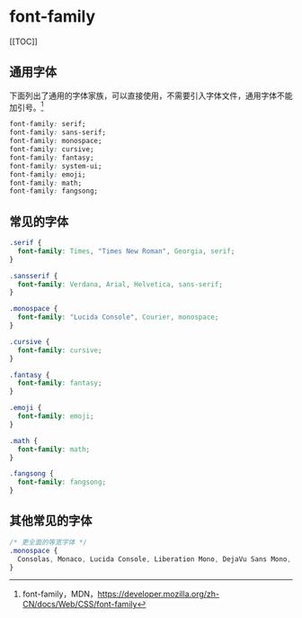 # font-family

[[TOC]]

## 通用字体

下面列出了通用的字体家族，可以直接使用，不需要引入字体文件，通用字体不能加引号。[^1]

[^1]: font-family，MDN，<https://developer.mozilla.org/zh-CN/docs/Web/CSS/font-family>

```css
font-family: serif;
font-family: sans-serif;
font-family: monospace;
font-family: cursive;
font-family: fantasy;
font-family: system-ui;
font-family: emoji;
font-family: math;
font-family: fangsong;
```

## 常见的字体

```css
.serif {
  font-family: Times, "Times New Roman", Georgia, serif;
}

.sansserif {
  font-family: Verdana, Arial, Helvetica, sans-serif;
}

.monospace {
  font-family: "Lucida Console", Courier, monospace;
}

.cursive {
  font-family: cursive;
}

.fantasy {
  font-family: fantasy;
}

.emoji {
  font-family: emoji;
}

.math {
  font-family: math;
}

.fangsong {
  font-family: fangsong;
}
```

## 其他常见的字体

```css
/* 更全面的等宽字体 */
.monospace {
  Consolas, Monaco, Lucida Console, Liberation Mono, DejaVu Sans Mono, Bitstream Vera Sans Mono, Courier New, monospace;
}
```
